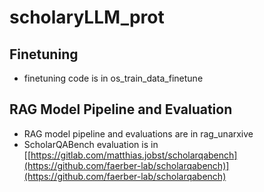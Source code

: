 # scholaryLLM_prot


## Finetuning
- finetuning code is in os_train_data_finetune

## RAG Model Pipeline and Evaluation
- RAG model pipeline and evaluations are in rag_unarxive
- ScholarQABench evaluation is in [[https://gitlab.com/matthias.jobst/scholarqabench](https://github.com/faerber-lab/scholarqabench)](https://github.com/faerber-lab/scholarqabench)
